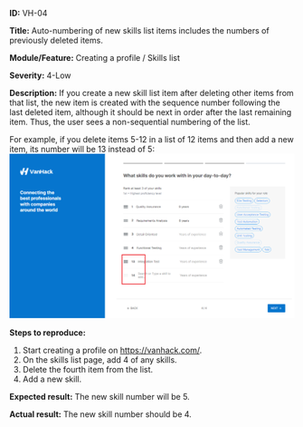**ID:** VH-04

**Title:** Auto-numbering of new skills list items includes the numbers of previously deleted items.

**Module/Feature:** Creating a profile / Skills list  

**Severity:** 4-Low

**Description:** If you create a new skill list item after deleting other items from that list, the new item is created with the sequence number following the last deleted item, although it should be next in order after the last remaining item. Thus, the user sees a non-sequential numbering of the list.

For example, if you delete items 5-12 in a list of 12 items and then add a new item, its number will be 13 instead of 5: 
![VH-04_1](VH-04_1.png)

**Steps to reproduce:**

1. Start creating a profile on https://vanhack.com/.
2. On the skills list page, add 4 of any skills.
3. Delete the fourth item from the list.
4. Add a new skill.

**Expected result:** The new skill number will be 5.

**Actual result:** The new skill number should be 4.